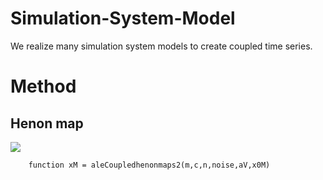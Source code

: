 # Simulation-System-Model

We realize many simulation system models to create coupled time series.

# Method

## Henon map

![](https://github.com/ziyujia/Simulation-System-Model/blob/master/Images/HenonMap.png?raw=true)

```
	function xM = aleCoupledhenonmaps2(m,c,n,noise,aV,x0M)
```

